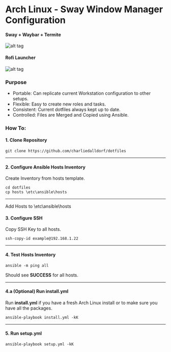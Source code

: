 # Arch Linux - Sway Window Manager Configuration

#### Sway + Waybar + Termite

![alt tag](https://github.com/charliedalldorf/dotfiles/blob/master/screenshots/ss1.png)

#### Rofi Launcher

![alt tag](https://github.com/charliedalldorf/dotfiles/blob/master/screenshots/ss2.png)

### Purpose

* Portable: Can replicate current Workstation configuration to other setups.
* Flexible: Easy to create new roles and tasks.
* Consistent: Current dotfiles always kept up to date.
* Controlled: Files are Merged and Copied using Ansible.

### How To:

#### 1. Clone Repository

```
git clone https://github.com/charliedalldorf/dotfiles
```

-----

#### 2. Configure Ansible Hosts Inventory

Create Inventory from hosts template.

```
cd dotfiles
cp hosts \etc\ansible\hosts
```

-----

Add Hosts to \etc\ansible\hosts

#### 3. Configure SSH

Copy SSH Key to all hosts.

```
ssh-copy-id example@192.168.1.22
```

-----

#### 4. Test Hosts Inventory

```
ansible -m ping all
```

Should see **SUCCESS** for all hosts.

-----

#### 4.a (Optional) Run install.yml

Run **install.yml** if you have a fresh Arch Linux install or to make sure you have all the packages.

```
ansible-playbook install.yml -kK
```

-----

#### 5. Run setup.yml

```
ansible-playbook setup.yml -kK
```